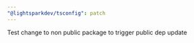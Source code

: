 ```yaml
---
"@lightsparkdev/tsconfig": patch
---
```


Test change to non public package to trigger public dep update
